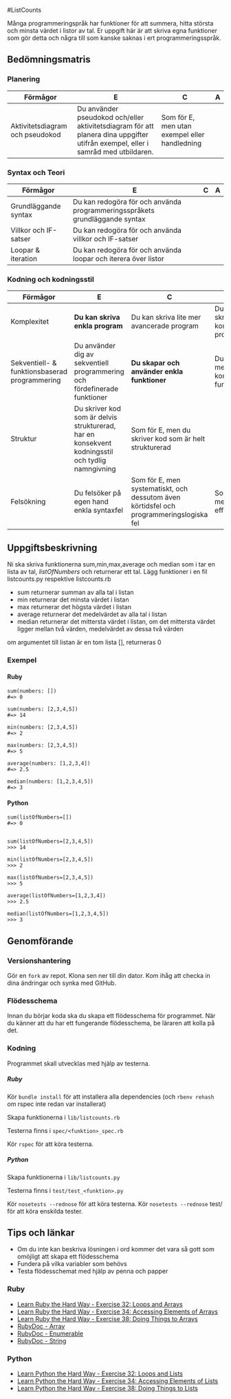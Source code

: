 #ListCounts

Många programmeringspråk har funktioner för att summera, hitta största och minsta värdet i listor av tal. Er uppgift här är att skriva egna funktioner som gör detta och några till som kanske saknas i ert programmeringsspråk.

## Bedömningsmatris ##

### Planering ###

| Förmågor                         | E 																																   | C | A |
|----------------------------------|-----------------------------------------------------------------------------------------------------------------------------------|---|---|
| Aktivitetsdiagram och pseudokod  | Du använder pseudokod och/eller aktivitetsdiagram för att planera dina uppgifter utifrån exempel, eller i samråd med utbildaren.  | Som för E, men utan exempel eller handledning |   |

### Syntax och Teori ###
| Förmågor                                       | E 																			| C | A |
|------------------------------------------------|------------------------------------------------------------------------------|---|---|
| Grundläggande syntax		                     | Du kan redogöra för och använda programmeringsspråkets grundläggande syntax  |   |   |
| Villkor och IF-satser		                     | Du kan redogöra för och använda villkor och IF-satser                        |   |   |
| Loopar & iteration                             | Du kan redogöra för och använda loopar och iterera över listor               |   |   |

### Kodning och kodningsstil ###

| Förmågor                                      | E                                                                         | C                                               | A                                              |
|-----------------------------------------------|---------------------------------------------------------------------------|-------------------------------------------------|------------------------------------------------|
| Komplexitet									| **Du kan skriva enkla program**                                               | Du kan skriva lite mer avancerade program       | Du kan skriva komplexa program
| Sekventiell- & funktionsbaserad programmering | Du använder dig av sekventiell programmering och fördefinerade funktioner | **Du skapar och använder enkla funktioner**         | Du skapar mer komplexa funktioner              |
| Struktur		 				                | Du skriver kod som är delvis strukturerad, har en konsekvent kodningsstil och tydlig namngivning | Som för E, men du skriver kod som är helt strukturerad |   			   |
| Felsökning                                    | Du felsöker på egen hand enkla syntaxfel | Som för E, men systematiskt, och dessutom även körtidsfel och programmeringslogiska fel | Som för C, men med effektivitet   	   |

## Uppgiftsbeskrivning ##

Ni ska skriva funktionerna sum,min,max,average och median som i tar en lista av tal, *listOfNumbers* och returnerar ett tal.
Lägg funktioner i en fil listcounts.py respektive listcounts.rb

- sum returnerar summan av alla tal i listan
- min returnerar det minsta värdet i listan
- max returnerar det högsta värdet i listan
- average returnerar det medelvärdet av alla tal i listan
- median returnerar det mittersta värdet i listan, om det mittersta värdet ligger mellan två värden, medelvärdet av dessa två värden

om argumentet till listan är en tom lista [], returneras 0


### Exempel ###

#### Ruby ####


    
	sum(numbers: [])
	#=> 0
    
	sum(numbers: [2,3,4,5])
	#=> 14
	
	min(numbers: [2,3,4,5])
	#=> 2
	
	max(numbers: [2,3,4,5])
	#=> 5

	average(numbers: [1,2,3,4])
	#=> 2.5
	
	median(numbers: [1,2,3,4,5])
	#=> 3

#### Python ####
	
	sum(listOfNumbers=[])
	#=> 0


	sum(listOfNumbers=[2,3,4,5])
	>>> 14
	
	min(listOfNumbers=[2,3,4,5])
	>>> 2
	
	max(listOfNumbers=[2,3,4,5])
	>>> 5

	average(listOfNumbers=[1,2,3,4])
	>>> 2.5
	
	median(listOfNumbers=[1,2,3,4,5])
	>>> 3

	

## Genomförande ##

### Versionshantering ###

Gör en `fork` av repot. Klona sen ner till din dator. Kom ihåg att checka in dina ändringar och synka med GitHub.

### Flödesschema ###

Innan du börjar koda ska du skapa ett flödesschema för programmet.
När du känner att du har ett fungerande flödesschema, be läraren att kolla på det.

### Kodning ###

Programmet skall utvecklas med hjälp av testerna.

##### Ruby #####

Kör `bundle install` för att installera alla dependencies (och `rbenv rehash` om rspec inte redan var installerat)

Skapa funktionerna i `lib/listcounts.rb`

Testerna finns i `spec/<funktion>_spec.rb`

Kör `rspec` för att köra testerna.

##### Python #####

Skapa funktionerna i `lib/listcounts.py`

Testerna finns i `test/test_<funktion>.py`

Kör `nosetests --rednose` för att köra testerna.
Kör `nosetests --rednose` test/<testnamn> för att köra enskilda tester. 

## Tips och länkar ##

* Om du inte kan beskriva lösningen i ord kommer det vara så gott som omöjligt att skapa ett flödesschema
* Fundera på vilka variabler som behövs
* Testa flödesschemat med hjälp av penna och papper

### Ruby ###

* [Learn Ruby the Hard Way - Exercise 32: Loops and Arrays](http://ruby.learncodethehardway.org/book/ex32.html)
* [Learn Ruby the Hard Way - Exercise 34: Accessing Elements of Arrays](http://ruby.learncodethehardway.org/book/ex34.html)
* [Learn Ruby the Hard Way - Exercise 38: Doing Things to Arrays](http://ruby.learncodethehardway.org/book/ex38.html)    
* [RubyDoc - Array](http://www.ruby-doc.org/core-2.1.3/Array.html])
* [RubyDoc - Enumerable](http://ruby-doc.org/core-2.1.3/Enumerable.html])
* [RubyDoc - String](http://www.ruby-doc.org/core-2.1.3/String.html)

### Python ###

* [Learn Python the Hard Way - Exercise 32: Loops and Lists](http://learnpythonthehardway.org/book/ex32.html)
* [Learn Python the Hard Way - Exercise 34: Accessing Elements of Lists](http://learnpythonthehardway.org/book/ex34.html)
* [Learn Python the Hard Way - Exercise 38: Doing Things to Lists](http://learnpythonthehardway.org/book/ex38.html])
